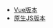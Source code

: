 * [Vue版本](https://groupguanfang.github.io/tv-focusable-docs)
* [原生JS版本](https://groupguanfang.github.io/tv-focusable-docs/js.html)
